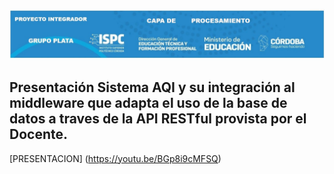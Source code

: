 ![caratula](../../E%20assets/caratula_princ.jfif)  
  
## Presentación Sistema AQI y su integración al middleware que adapta el uso de la base de datos a traves de la API RESTful provista por el Docente.
  
[PRESENTACION] (https://youtu.be/BGp8i9cMFSQ)